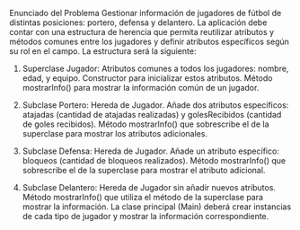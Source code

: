 Enunciado del Problema
Gestionar información de jugadores de fútbol de distintas posiciones: portero, defensa y delantero. La aplicación debe contar con una estructura de herencia que permita reutilizar atributos y métodos comunes entre los jugadores y definir atributos específicos según su rol en el campo.
La estructura será la siguiente:

1.	Superclase Jugador:
Atributos comunes a todos los jugadores: nombre, edad, y equipo.
Constructor para inicializar estos atributos.
Método mostrarInfo() para mostrar la información común de un jugador.

3.	Subclase Portero:
Hereda de Jugador.
Añade dos atributos específicos: atajadas (cantidad de atajadas realizadas) y golesRecibidos (cantidad de goles recibidos).
Método mostrarInfo() que sobrescribe el de la superclase para mostrar los atributos adicionales.

5.	Subclase Defensa:
Hereda de Jugador.
Añade un atributo específico: bloqueos (cantidad de bloqueos realizados).
Método mostrarInfo() que sobrescribe el de la superclase para mostrar el atributo adicional.

7.	Subclase Delantero:
Hereda de Jugador sin añadir nuevos atributos.
Método mostrarInfo() que utiliza el método de la superclase para mostrar la información.
La clase principal (Main) deberá crear instancias de cada tipo de jugador y mostrar la información correspondiente.
